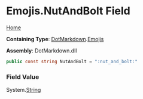 # Emojis\.NutAndBolt Field

[Home](../../../README.md)

**Containing Type**: [DotMarkdown](../../README.md)\.[Emojis](../README.md)

**Assembly**: DotMarkdown\.dll

```csharp
public const string NutAndBolt = ":nut_and_bolt:"
```

### Field Value

System\.[String](https://docs.microsoft.com/en-us/dotnet/api/system.string)